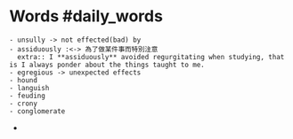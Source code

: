 # Words #daily_words
	- unsully -> not effected(bad) by
	- assiduously :<-> 為了做某件事而特別注意
	  extra:: I **assiduously** avoided regurgitating when studying, that is I always ponder about the things taught to me.
	- egregious -> unexpected effects
	- hound
	- languish
	- feuding
	- crony
	- conglomerate
-